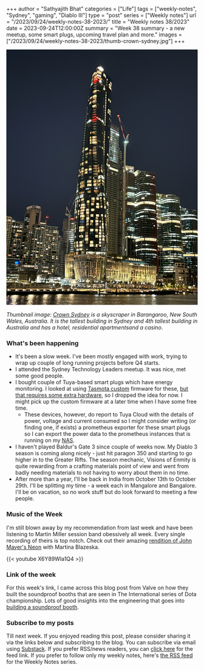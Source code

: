 +++
author = "Sathyajith Bhat"
categories = ["Life"]
tags = ["weekly-notes", "Sydney", "gaming", "Diablo III"]
type = "post"
series = ["Weekly notes"]
url = "/2023/09/24/weekly-notes-38-2023/"
title = "Weekly notes 38/2023"
date = 2023-09-24T12:00:00Z
summary = "Week 38 summary - a new meetup, some smart plugs, upcoming travel plan and more."
images = ["/2023/09/24/weekly-notes-38-2023/thumb-crown-sydney.jpg"]
+++

![](thumb-crown-sydney.jpg)

_Thumbnail image: [Crown Sydney](https://en.wikipedia.org/wiki/Crown_Sydney) is a skyscraper in Barangaroo, New South Wales, Australia. It is the tallest building in Sydney and 4th tallest building in Australia and has a hotel, residential apartmentsand a casino_. 

### What's been happening

* It's been a slow week. I've been mostly engaged with work, trying to wrap up couple of long running projects before Q4 starts.
* I attended the Sydney Technology Leaders meetup. It was nice, met some good people. 
* I bought couple of Tuya-based smart plugs which have energy monitoring. I looked at using [Tasmota custom](https://tasmota.github.io) firmware for these, [but that requires some extra hardware](https://tasmota.github.io/docs/Getting-Started/), so I dropped the idea for now. I might pick up the custom firmware at a later time when I have some free time.
    * These devices, however, do report to Tuya Cloud with the details of power, voltage and current consumed so I might consider writing (or finding one, if exists) a prometheus exporter for these smart plugs so I can export the power data to the prometheus instances that is running on my [NAS](/2023/01/21/asustor-lockerstor4-as6604t/).
* I haven't played Baldur's Gate 3 since couple of weeks now. My Diablo 3 season is coming along nicely - just hit paragon 350 and starting to go higher in to the Greater Rifts. The season mechanic, Visions of Enmity is quite rewarding from a crafting materials point of view and went from badly needing materials to not having to worry about them in no time.
* After more than a year, I'll be back in India from October 13th to October 29th. I'll be splitting my time - a week each in Mangalore and Bangalore. I'll be on vacation, so no work stuff but do look forward to meeting a few people. 

### Music of the Week

I'm still blown away by my recommendation from last week and have been listening to Martin Miller session band obessively all week. Every single recording of theirs is top notch. Check out their amazing [rendition of John Mayer's Neon](https://www.youtube.com/watch?v=X6Y89WIa1Q4) with Martina Blazeska.

{{< youtube X6Y89WIa1Q4 >}}

### Link of the week

For this week's link, I came across this blog post from Valve on how they built the soundproof booths that are seen in The International series of Dota championship. Lots of good insights into the engineering that goes into [building a soundproof booth](https://www.dota2.com/newsentry/3675555405719286536). 

### Subscribe to my posts

Till next week. If you enjoyed reading this post, please consider sharing it via the links below and subscribing to the blog. You can subscribe via email using [Substack](https://sathyabhat.substack.com/). If you prefer RSS/news readers, you can [click here](https://sathyabh.at/index.xml) for the feed link. If you prefer to follow only my weekly notes, here's [the RSS feed](https://sathyabh.at/series/weekly-notes/index.xml) for the Weekly Notes series. 